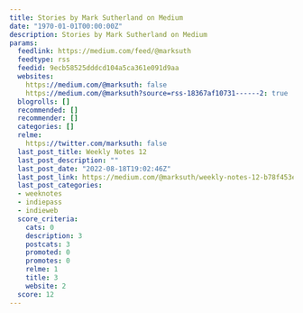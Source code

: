 ```yaml
---
title: Stories by Mark Sutherland on Medium
date: "1970-01-01T00:00:00Z"
description: Stories by Mark Sutherland on Medium
params:
  feedlink: https://medium.com/feed/@marksuth
  feedtype: rss
  feedid: 9ecb58525dddcd104a5ca361e091d9aa
  websites:
    https://medium.com/@marksuth: false
    https://medium.com/@marksuth?source=rss-18367af10731------2: true
  blogrolls: []
  recommended: []
  recommender: []
  categories: []
  relme:
    https://twitter.com/marksuth: false
  last_post_title: Weekly Notes 12
  last_post_description: ""
  last_post_date: "2022-08-18T19:02:46Z"
  last_post_link: https://medium.com/@marksuth/weekly-notes-12-b78f453e102d?source=rss-18367af10731------2
  last_post_categories:
  - weeknotes
  - indiepass
  - indieweb
  score_criteria:
    cats: 0
    description: 3
    postcats: 3
    promoted: 0
    promotes: 0
    relme: 1
    title: 3
    website: 2
  score: 12
---
```

